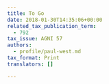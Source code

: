 ```yaml
---
title: To Go
date: 2018-01-30T14:35:06+00:00
related_tax_publication_term:
  - 792
tax_issue: AGNI 57
authors:
  - profile/paul-west.md
tax_format: Print
translators: []

---
```


